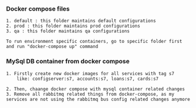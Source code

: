 ### Docker compose files

    1. default : this folder maintains default configurations
    2. prod : this folder maintains prod configurations
    3. qa : this folder maintains qa configurations

    To run environment specific containers, go to specific folder first and run "docker-compose up" command

### MySql DB container from docker compose

    1. Firstly create new docker images for all services with tag s7
        like: configserver:s7, accounts:s7, loans:s7, cards:s7

    2. Then, chaange docker compose with mysql container related changes
    3. Remove all rabbitmq related things from docker-compose, as my services are not using the rabbitmq bus config related changes anymore